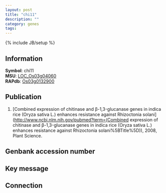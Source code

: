 ```yaml
---
layout: post
title: "chi11"
description: ""
category: genes
tags: 
---
```

{% include JB/setup %}

## Information
__Symbol__: chi11  
__MSU__: [LOC_Os03g04060](http://rice.plantbiology.msu.edu/cgi-bin/ORF_infopage.cgi?orf=LOC_Os03g04060)  
__RAPdb__: [Os03g0132900](http://rapdb.dna.affrc.go.jp/viewer/gbrowse_details/irgsp1?name=Os03g0132900)  

## Publication
1. [Combined expression of chitinase and β-1,3-glucanase genes in indica rice (Oryza sativa L.) enhances resistance against Rhizoctonia solani](http://www.ncbi.nlm.nih.gov/pubmed?term=(Combined expression of chitinase and β-1,3-glucanase genes in indica rice (Oryza sativa L.) enhances resistance against Rhizoctonia solani%5BTitle%5D)), 2008, Plant Science.

## Genbank accession number

## Key message

## Connection



